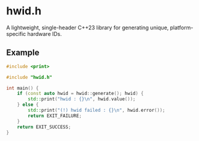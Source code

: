 # hwid.h

A lightweight, single-header C++23 library for generating unique, platform-specific hardware IDs.

## Example

```cpp
#include <print>

#include "hwid.h"

int main() {
    if (const auto hwid = hwid::generate(); hwid) {
        std::print("hwid : {}\n", hwid.value());
    } else {
        std::print("(!) hwid failed : {}\n", hwid.error());
        return EXIT_FAILURE;
    }
    return EXIT_SUCCESS;
}
```